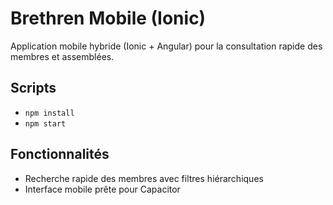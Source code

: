 # Brethren Mobile (Ionic)

Application mobile hybride (Ionic + Angular) pour la consultation rapide des membres et assemblées.

## Scripts

- `npm install`
- `npm start`

## Fonctionnalités

- Recherche rapide des membres avec filtres hiérarchiques
- Interface mobile prête pour Capacitor
